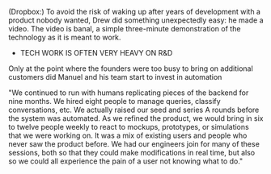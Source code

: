 
(Dropbox:) To avoid the risk of waking up after years of development with a product nobody wanted, Drew did something unexpectedly easy: he made a video. The video is banal, a simple three-minute demonstration of the technology as it is meant to work.
- TECH WORK IS OFTEN VERY HEAVY ON R&D

Only at the point where the founders were too busy to bring on additional customers did Manuel and his team start to invest in automation

"We continued to run with humans replicating pieces of the backend for nine months. We hired eight people to manage queries, classify conversations, etc. We actually raised our seed and series A rounds before the system was automated. As we refined the product, we would bring in six to twelve people weekly to react to mockups, prototypes, or simulations that we were working on. It was a mix of existing users and people who never saw the product before. We had our engineers join for many of these sessions, both so that they could make modifications in real time, but also so we could all experience the pain of a user not knowing what to do."
